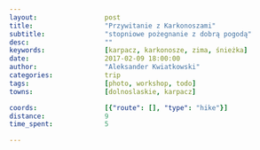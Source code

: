 ```yaml
---
layout:                 post
title:                  "Przywitanie z Karkonoszami"
subtitle:               "stopniowe pożegnanie z dobrą pogodą"
desc:                   ""
keywords:               [karpacz, karkonosze, zima, śnieżka]
date:                   2017-02-09 18:00:00
author:                 "Aleksander Kwiatkowski"
categories:             trip
tags:                   [photo, workshop, todo]
towns:                  [dolnoslaskie, karpacz]

coords:                 [{"route": [], "type": "hike"}]
distance:               9
time_spent:             5

---
```

